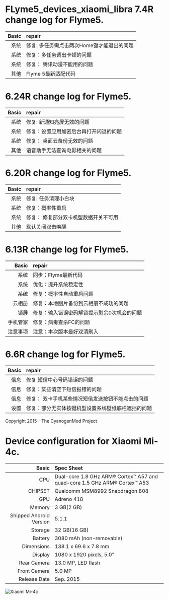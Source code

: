 FLyme5_devices_xiaomi_libra
7.4R change log for Flyme5.
=====================================
Basic   | repair 
-------:|:-------------------------
系统    | 修复:  多任务需点击两次Home键才能退出的问题
系统   | 修复：多任务调出卡顿的问题
系统| 修复： 腾讯动漫不能用的问题
其他| Flyme 5最新适配代码

6.24R change log for Flyme5.
=====================================
Basic   | repair 
-------:|:-------------------------
系统    | 修复:  新通知亮屏无效的问题
系统   | 修复：设置应用加密后台再打开闪退的问题
系统| 修复： 桌面云备份无效的问题
其他| 语音助手无法查询电影相关的问题

6.20R change log for Flyme5.
=====================================
Basic   | repair 
-------:|:-------------------------
系统    | 修复:  任务清理小白块
系统   | 修复：概率性重启
系统| 修复： 修复部分双卡机型数据开关不可用
其他| 默认关闭双击唤醒



6.13R change log for Flyme5.
=====================================
Basic   | repair 
-------:|:-------------------------
系统    | 同步：Flyme最新代码
系统    | 优化：提升系统稳定性
系统    | 修复：概率性自动重启问题
云相册  |修复：本地图片备份到云相册不成功的问题
锁屏    | 修复：输入错误密码解锁提示剩余0次机会的问题
手机管家| 修复：病毒查杀FC的问题
注意事项| 注意：本次版本最好双清刷入

6.6R change log for Flyme5.
=====================================
Basic   | repair 
-------:|:-------------------------
信息    | 修复 短信中心号码错误的问题
信息    | 修复：某些清空下短信报错的问题
信息    | 修复： 双卡手机某些情况短信发送按钮不能点击的问题
设置    | 修复：部分无实体按键机型设置系统壁纸底栏遮挡的问题

Copyright 2015 - The CyanogenMod Project

Device configuration for Xiaomi Mi-4c.
=====================================

Basic   | Spec Sheet
-------:|:-------------------------
CPU     | Dual-core 1.8 GHz ARM® Cortex™ A57 and quad-core 1.5 GHz ARM® Cortex™ A53
CHIPSET | Qualcomm MSM8992 Snapdragon 808
GPU     | Adreno 418
Memory  | 3 GB(2 GB)
Shipped Android Version | 5.1.1
Storage | 32 GB(16 GB)
Battery | 3080 mAh (non-removable)
Dimensions | 138.1 x 69.6 x 7.8 mm 
Display | 1080 x 1920 pixels, 5.0"
Rear Camera  | 13.0 MP, LED flash
Front Camera | 5.0 MP
Release Date | Sep. 2015

![Xiaomi Mi-4c](http://igao7.qiniudn.com/uploads/new/article/600_600/201509/56013886e1d4b.png "Xiaomi Mi-4c")
